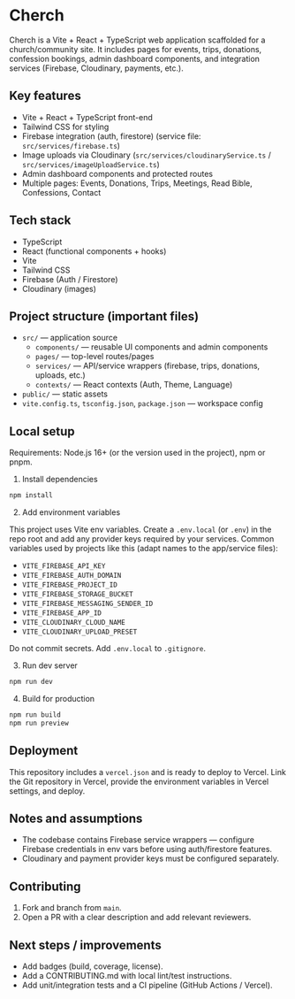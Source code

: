 # Cherch

Cherch is a Vite + React + TypeScript web application scaffolded for a church/community site. It includes pages for events, trips, donations, confession bookings, admin dashboard components, and integration services (Firebase, Cloudinary, payments, etc.).

## Key features

- Vite + React + TypeScript front-end
- Tailwind CSS for styling
- Firebase integration (auth, firestore) (service file: `src/services/firebase.ts`)
- Image uploads via Cloudinary (`src/services/cloudinaryService.ts` / `src/services/imageUploadService.ts`)
- Admin dashboard components and protected routes
- Multiple pages: Events, Donations, Trips, Meetings, Read Bible, Confessions, Contact

## Tech stack

- TypeScript
- React (functional components + hooks)
- Vite
- Tailwind CSS
- Firebase (Auth / Firestore)
- Cloudinary (images)

## Project structure (important files)

- `src/` — application source
	- `components/` — reusable UI components and admin components
	- `pages/` — top-level routes/pages
	- `services/` — API/service wrappers (firebase, trips, donations, uploads, etc.)
	- `contexts/` — React contexts (Auth, Theme, Language)
- `public/` — static assets
- `vite.config.ts`, `tsconfig.json`, `package.json` — workspace config

## Local setup

Requirements: Node.js 16+ (or the version used in the project), npm or pnpm.

1. Install dependencies

```powershell
npm install
```

2. Add environment variables

This project uses Vite env variables. Create a `.env.local` (or `.env`) in the repo root and add any provider keys required by your services. Common variables used by projects like this (adapt names to the app/service files):

- `VITE_FIREBASE_API_KEY`
- `VITE_FIREBASE_AUTH_DOMAIN`
- `VITE_FIREBASE_PROJECT_ID`
- `VITE_FIREBASE_STORAGE_BUCKET`
- `VITE_FIREBASE_MESSAGING_SENDER_ID`
- `VITE_FIREBASE_APP_ID`
- `VITE_CLOUDINARY_CLOUD_NAME`
- `VITE_CLOUDINARY_UPLOAD_PRESET`

Do not commit secrets. Add `.env.local` to `.gitignore`.

3. Run dev server

```powershell
npm run dev
```

4. Build for production

```powershell
npm run build
npm run preview
```

## Deployment

This repository includes a `vercel.json` and is ready to deploy to Vercel. Link the Git repository in Vercel, provide the environment variables in Vercel settings, and deploy.

## Notes and assumptions

- The codebase contains Firebase service wrappers — configure Firebase credentials in env vars before using auth/firestore features.
- Cloudinary and payment provider keys must be configured separately.

## Contributing

1. Fork and branch from `main`.
2. Open a PR with a clear description and add relevant reviewers.

## Next steps / improvements

- Add badges (build, coverage, license).
- Add a CONTRIBUTING.md with local lint/test instructions.
- Add unit/integration tests and a CI pipeline (GitHub Actions / Vercel).

